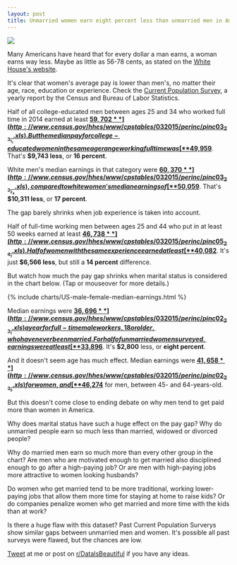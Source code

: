 ```yaml
---
layout: post
title: Unmarried women earn eight percent less than unmarried men in America
---
```


<img src="http://i.imgur.com/izJAQyl.png" />

Many Americans have heard that for every dollar a man earns, a woman earns way less. Maybe as little as 56-78 cents, as stated on the [White House's website](https://www.whitehouse.gov/issues/equal-pay#top).

It's clear that women's average pay is lower than men's, no matter their age, race, education or experience. Check the [Current Population Survey](http://www.census.gov/hhes/www/cpstables/032015/perinc/toc.htm), a yearly report by the Census and Bureau of Labor Statistics. 

Half of all college-educated men between ages 25 and 34 who worked full time in 2014 earned at least [**$59,702**](http://www.census.gov/hhes/www/cpstables/032015/perinc/pinc03_2_3_1_1.xls). But the median pay for college-educated women in the same age range working full time was [**$49,959**](http://www.census.gov/hhes/www/cpstables/032015/perinc/pinc03_3_3_2_1.xls). That's **$9,743 less**, or **16 percent**.

White men's median earnings in that category were [**$60,370**](http://www.census.gov/hhes/www/cpstables/032015/perinc/pinc03_2_3_2_4.xls), compared to white women's median earnings of [**$50,059**](http://www.census.gov/hhes/www/cpstables/032015/perinc/pinc03_3_3_2_4.xls). That's **$10,311 less**, or **17 percent**.

The gap barely shrinks when job experience is taken into account. 

Half of full-time working men between ages 25 and 44 who put in at least 50 weeks earned at least [**$46,738**](http://www.census.gov/hhes/www/cpstables/032015/perinc/pinc05_2_4_1.xls). Half of women with the same experience earned at least [**$40,082**](http://www.census.gov/hhes/www/cpstables/032015/perinc/pinc05_3_4_1.xls). It's just **$6,566 less**, but still a **14 percent** difference.

But watch how much the pay gap shrinks when marital status is considered in the chart below. (Tap or mouseover for more details.)  

{% include charts/US-male-female-median-earnings.html %}

Median earnings were [**$36,696**](http://www.census.gov/hhes/www/cpstables/032015/perinc/pinc02_2_3_1.xls) a year for full-time male workers, 18 or older, who have never been married. For half of unmarried women surveyed, earnings were at least [**$33,896**](http://www.census.gov/hhes/www/cpstables/032015/perinc/pinc02_3_3_1.xls). It's **$2,800** less, or **eight percent**.

And it doesn't seem age has much effect. Median earnings were [**$41,658**](http://www.census.gov/hhes/www/cpstables/032015/perinc/pinc02_2_3_5.xls) for women, and [**$46,274**](http://www.census.gov/hhes/www/cpstables/032015/perinc/pinc02_3_3_5.xls) for men, between 45- and 64-years-old. 

But this doesn't come close to ending debate on why men tend to get paid more than women in America.

Why does marital status have such a huge effect on the pay gap? Why do unmarried people earn so much less than married, widowed or divorced people? 

Why do married men earn so much more than every other group in the chart? Are men who are motivated enough to get married also disciplined enough to go after a high-paying job? Or are men with high-paying jobs more attractive to women looking husbands?

Do women who get married tend to be more traditional, working lower-paying jobs that allow them more time for staying at home to raise kids? Or do companies penalize women who get married and more time with the kids than at work?

Is there a huge flaw with this dataset? Past Current Population Surverys show similar gaps between unmarried men and women. It's possible all past surveys were flawed, but the chances are low.

[Tweet](http://twitter.com/chrismpersaud) at me or post on [r/DataIsBeautiful](https://www.reddit.com/r/dataisbeautiful/comments/3ozule/the_wage_gap_between_unmarried_american_men_and/) if you have any ideas.